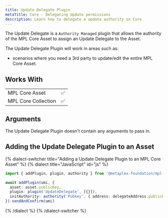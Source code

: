 ```yaml
---
title: Update Delegate Plugin
metaTitle: Core - Delegating Update permissions
description: Learn how to delegate a update authority on Core
---
```


The Update Delegate is a `Authority Managed` plugin that allows the authority of the MPL Core Asset to assign an Update Delegate to the Asset.

The Update Delegate Plugin will work in areas such as:

- scenarios where you need a 3rd party to update/edit the entire MPL Core Asset.

## Works With

|                     |     |
| ------------------- | --- |
| MPL Core Asset      | ✅  |
| MPL Core Collection | ✅  |

## Arguments

The Update Delegate Plugin doesn't contain any arguments to pass in.

## Adding the Update Delegate Plugin to an Asset

{% dialect-switcher title="Adding a Update Delegate Plugin to an MPL Core Asset" %}
{% dialect title="JavaScript" id="js" %}

```ts
import { addPlugin, plugin, authority } from '@metaplex-foundation/mpl-core'

await addPlugin(umi, {
  asset: asset.publicKey,
  plugin: plugin('UpdateDelegate', [{}]),
  initAuthority: authority('Pubkey', { address: delegateAddress.publicKey }),
}).sendAndConfirm(umi)
```

{% /dialect %}
{% /dialect-switcher %}
